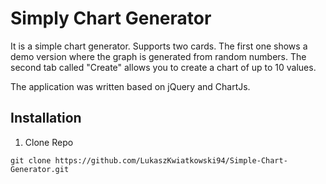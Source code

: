 # Simply Chart Generator
It is a simple chart generator. Supports two cards. The first one shows a demo version where the graph is generated from random numbers. The second tab called "Create" allows you to create a chart of up to 10 values. 

The application was written based on jQuery and ChartJs.

## Installation

1. Clone Repo
```
git clone https://github.com/LukaszKwiatkowski94/Simple-Chart-Generator.git
```
